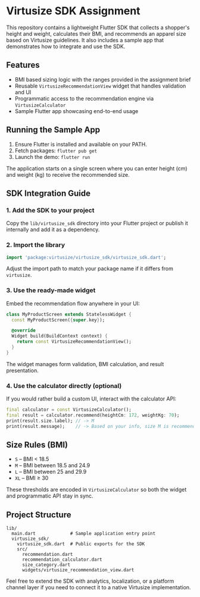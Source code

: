 # Virtusize SDK Assignment

This repository contains a lightweight Flutter SDK that collects a shopper's
height and weight, calculates their BMI, and recommends an apparel size based on
Virtusize guidelines. It also includes a sample app that demonstrates how to
integrate and use the SDK.

## Features
- BMI based sizing logic with the ranges provided in the assignment brief
- Reusable `VirtusizeRecommendationView` widget that handles validation and UI
- Programmatic access to the recommendation engine via `VirtusizeCalculator`
- Sample Flutter app showcasing end-to-end usage

## Running the Sample App
1. Ensure Flutter is installed and available on your PATH.
2. Fetch packages: `flutter pub get`
3. Launch the demo: `flutter run`

The application starts on a single screen where you can enter height (cm) and
weight (kg) to receive the recommended size.

## SDK Integration Guide

### 1. Add the SDK to your project
Copy the `lib/virtusize_sdk` directory into your Flutter project or publish it
internally and add it as a dependency.

### 2. Import the library
```dart
import 'package:virtusize/virtusize_sdk/virtusize_sdk.dart';
```
Adjust the import path to match your package name if it differs from `virtusize`.

### 3. Use the ready-made widget
Embed the recommendation flow anywhere in your UI:
```dart
class MyProductScreen extends StatelessWidget {
  const MyProductScreen({super.key});

  @override
  Widget build(BuildContext context) {
    return const VirtusizeRecommendationView();
  }
}
```
The widget manages form validation, BMI calculation, and result presentation.

### 4. Use the calculator directly (optional)
If you would rather build a custom UI, interact with the calculator API:
```dart
final calculator = const VirtusizeCalculator();
final result = calculator.recommend(heightCm: 172, weightKg: 70);
print(result.size.label); // -> M
print(result.message);    // -> Based on your info, size M is recommended.
```

## Size Rules (BMI)
- `S` – BMI < 18.5
- `M` – BMI between 18.5 and 24.9
- `L` – BMI between 25 and 29.9
- `XL` – BMI ≥ 30

These thresholds are encoded in `VirtusizeCalculator` so both the widget and
programmatic API stay in sync.

## Project Structure
```
lib/
  main.dart             # Sample application entry point
  virtusize_sdk/
    virtusize_sdk.dart  # Public exports for the SDK
    src/
      recommendation.dart
      recommendation_calculator.dart
      size_category.dart
      widgets/virtusize_recommendation_view.dart
```

Feel free to extend the SDK with analytics, localization, or a platform channel
layer if you need to connect it to a native Virtusize implementation.
